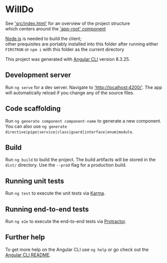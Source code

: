 # WillDo

See ['src/index.html'](src/index.html) for an overview of the project structure  
which centers around the ['app-root' component](src/app/app.component.html)

[Node.js](https://nodejs.org/en/download/) is needed to build the client;  
other prequisites are portably installed into this folder after running either `FIRSTRUN` or `npm i` with this folder as the current directory

This project was generated with [Angular CLI](https://github.com/angular/angular-cli) version 8.3.25.

## Development server

Run `ng serve` for a dev server. Navigate to ['http://localhost:4200/'](http://localhost:4200/). The app will automatically reload if you change any of the source files.

## Code scaffolding

Run `ng generate component component-name` to generate a new component. You can also use `ng generate directive|pipe|service|class|guard|interface|enum|module`.

## Build

Run `ng build` to build the project. The build artifacts will be stored in the `dist/` directory. Use the `--prod` flag for a production build.

## Running unit tests

Run `ng test` to execute the unit tests via [Karma](https://karma-runner.github.io).

## Running end-to-end tests

Run `ng e2e` to execute the end-to-end tests via [Protractor](http://www.protractortest.org/).

## Further help

To get more help on the Angular CLI use `ng help` or go check out the [Angular CLI README](https://github.com/angular/angular-cli/blob/master/README.md).
